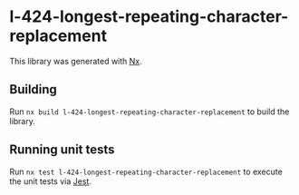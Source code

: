 # l-424-longest-repeating-character-replacement

This library was generated with [Nx](https://nx.dev).

## Building

Run `nx build l-424-longest-repeating-character-replacement` to build the library.

## Running unit tests

Run `nx test l-424-longest-repeating-character-replacement` to execute the unit tests via [Jest](https://jestjs.io).
